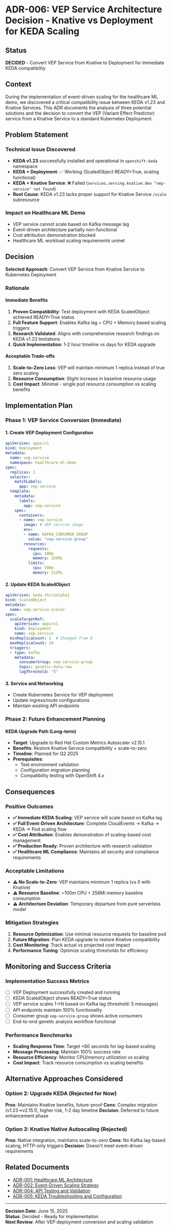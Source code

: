 # ADR-006: VEP Service Architecture Decision - Knative vs Deployment for KEDA Scaling

## Status
**DECIDED** - Convert VEP Service from Knative to Deployment for immediate KEDA compatibility

## Context

During the implementation of event-driven scaling for the healthcare ML demo, we discovered a critical compatibility issue between KEDA v1.23 and Knative Services. This ADR documents the analysis of three potential solutions and the decision to convert the VEP (Variant Effect Predictor) service from a Knative Service to a standard Kubernetes Deployment.

## Problem Statement

### Technical Issue Discovered
- **KEDA v1.23** successfully installed and operational in `openshift-keda` namespace
- **KEDA + Deployment**: ✅ Working (ScaledObject READY=True, scaling functional)
- **KEDA + Knative Service**: ❌ Failed (`services.serving.knative.dev "vep-service" not found`)
- **Root Cause**: KEDA v1.23 lacks proper support for Knative Service `/scale` subresource

### Impact on Healthcare ML Demo
- VEP service cannot scale based on Kafka message lag
- Event-driven architecture partially non-functional
- Cost attribution demonstration blocked
- Healthcare ML workload scaling requirements unmet

## Decision

**Selected Approach**: Convert VEP Service from Knative Service to Kubernetes Deployment

### Rationale

#### **Immediate Benefits**
1. **Proven Compatibility**: Test deployment with KEDA ScaledObject achieved READY=True status
2. **Full Feature Support**: Enables Kafka lag + CPU + Memory based scaling triggers
3. **Research Validated**: Aligns with comprehensive research findings on KEDA v1.23 limitations
4. **Quick Implementation**: 1-2 hour timeline vs days for KEDA upgrade

#### **Acceptable Trade-offs**
1. **Scale-to-Zero Loss**: VEP will maintain minimum 1 replica instead of true zero scaling
2. **Resource Consumption**: Slight increase in baseline resource usage
3. **Cost Impact**: Minimal - single pod resource consumption vs scaling benefits

## Implementation Plan

### Phase 1: VEP Service Conversion (Immediate)

#### **1. Create VEP Deployment Configuration**
```yaml
apiVersion: apps/v1
kind: Deployment
metadata:
  name: vep-service
  namespace: healthcare-ml-demo
spec:
  replicas: 1
  selector:
    matchLabels:
      app: vep-service
  template:
    metadata:
      labels:
        app: vep-service
    spec:
      containers:
      - name: vep-service
        image: # VEP service image
        env:
        - name: KAFKA_CONSUMER_GROUP
          value: "vep-service-group"
        resources:
          requests:
            cpu: 100m
            memory: 256Mi
          limits:
            cpu: 500m
            memory: 512Mi
```

#### **2. Update KEDA ScaledObject**
```yaml
apiVersion: keda.sh/v1alpha1
kind: ScaledObject
metadata:
  name: vep-service-scaler
spec:
  scaleTargetRef:
    apiVersion: apps/v1
    kind: Deployment
    name: vep-service
  minReplicaCount: 1  # Changed from 0
  maxReplicaCount: 20
  triggers:
  - type: kafka
    metadata:
      consumerGroup: vep-service-group
      topic: genetic-data-raw
      lagThreshold: "5"
```

#### **3. Service and Networking**
- Create Kubernetes Service for VEP deployment
- Update ingress/route configurations
- Maintain existing API endpoints

### Phase 2: Future Enhancement Planning

#### **KEDA Upgrade Path (Long-term)**
- **Target**: Upgrade to Red Hat Custom Metrics Autoscaler v2.15.1
- **Benefits**: Restore Knative Service compatibility + scale-to-zero
- **Timeline**: Planned for Q2 2025
- **Prerequisites**: 
  - Test environment validation
  - Configuration migration planning
  - Compatibility testing with OpenShift 4.x

## Consequences

### Positive Outcomes
- **✅ Immediate KEDA Scaling**: VEP service will scale based on Kafka lag
- **✅ Full Event-Driven Architecture**: Complete CloudEvents → Kafka → KEDA → Pod scaling flow
- **✅ Cost Attribution**: Enables demonstration of scaling-based cost management
- **✅ Production Ready**: Proven architecture with research validation
- **✅ Healthcare ML Compliance**: Maintains all security and compliance requirements

### Acceptable Limitations
- **⚠️ No Scale-to-Zero**: VEP maintains minimum 1 replica (vs 0 with Knative)
- **⚠️ Resource Baseline**: ~100m CPU + 256Mi memory baseline consumption
- **⚠️ Architecture Deviation**: Temporary departure from pure serverless model

### Mitigation Strategies
1. **Resource Optimization**: Use minimal resource requests for baseline pod
2. **Future Migration**: Plan KEDA upgrade to restore Knative compatibility
3. **Cost Monitoring**: Track actual vs projected cost impact
4. **Performance Tuning**: Optimize scaling thresholds for efficiency

## Monitoring and Success Criteria

### Implementation Success Metrics
- [ ] VEP Deployment successfully created and running
- [ ] KEDA ScaledObject shows READY=True status
- [ ] VEP service scales 1→N based on Kafka lag (threshold: 5 messages)
- [ ] API endpoints maintain 100% functionality
- [ ] Consumer group `vep-service-group` shows active consumers
- [ ] End-to-end genetic analysis workflow functional

### Performance Benchmarks
- **Scaling Response Time**: Target <60 seconds for lag-based scaling
- **Message Processing**: Maintain 100% success rate
- **Resource Efficiency**: Monitor CPU/memory utilization vs scaling
- **Cost Impact**: Track resource consumption vs scaling benefits

## Alternative Approaches Considered

### Option 2: Upgrade KEDA (Rejected for Now)
**Pros**: Maintains Knative benefits, future-proof
**Cons**: Complex migration (v1.23→v2.15.1), higher risk, 1-2 day timeline
**Decision**: Deferred to future enhancement phase

### Option 3: Knative Native Autoscaling (Rejected)
**Pros**: Native integration, maintains scale-to-zero
**Cons**: No Kafka lag-based scaling, HTTP-only triggers
**Decision**: Doesn't meet event-driven requirements

## Related Documents
- [ADR-001: Healthcare ML Architecture](./ADR-001-healthcare-ml-architecture.md)
- [ADR-002: Event-Driven Scaling Strategy](./ADR-002-event-driven-scaling-strategy.md)
- [ADR-004: API Testing and Validation](./ADR-004-api-testing-validation-openshift.md)
- [ADR-005: KEDA Troubleshooting and Configuration](./ADR-005-keda-troubleshooting-configuration.md)

---

**Decision Date**: June 15, 2025  
**Status**: Decided - Ready for implementation  
**Next Review**: After VEP deployment conversion and scaling validation
